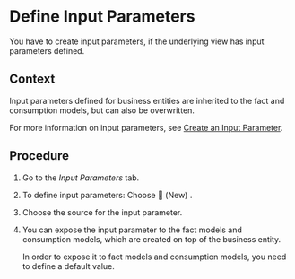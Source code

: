 <!-- loiof06393a58e3940ebb38d192c9481e130 -->

<link rel="stylesheet" type="text/css" href="../css/sap-icons.css"/>

# Define Input Parameters

You have to create input parameters, if the underlying view has input parameters defined.



## Context

Input parameters defined for business entities are inherited to the fact and consumption models, but can also be overwritten.

For more information on input parameters, see [Create an Input Parameter](../create-an-input-parameter-53fa99a.md).



## Procedure

1.  Go to the *Input Parameters* tab.

2.  To define input parameters: Choose <span class="FPA-icons"></span> \(New\) .

3.  Choose the source for the input parameter.

4.  You can expose the input parameter to the fact models and consumption models, which are created on top of the business entity.

    In order to expose it to fact models and consumption models, you need to define a default value.


